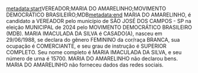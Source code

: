<metadata:start>VEREADOR;MARIA DO AMARELINHO;MOVIMENTO DEMOCRÁTICO BRASILEIRO;MDB<metadata:end>
MARIA DO AMARELINHO, é candidato a VEREADOR pelo município de SÃO JOSÉ DOS CAMPOS - SP na eleição MUNICIPAL de 2024 pelo MOVIMENTO DEMOCRÁTICO BRASILEIRO (MDB). MARIA IMACULADA DA SILVA é CASADO(A), nasceu em 29/06/1988, se declara do gênero FEMININO da cor/raça BRANCA, sua ocupação é COMERCIANTE, e seu grau de instrução é SUPERIOR COMPLETO. Seu nome completo é MARIA IMACULADA DA SILVA, e seu número de urna é 15700.
MARIA DO AMARELINHO não declarou bens.
MARIA DO AMARELINHO não forneceu dados das redes sociais.